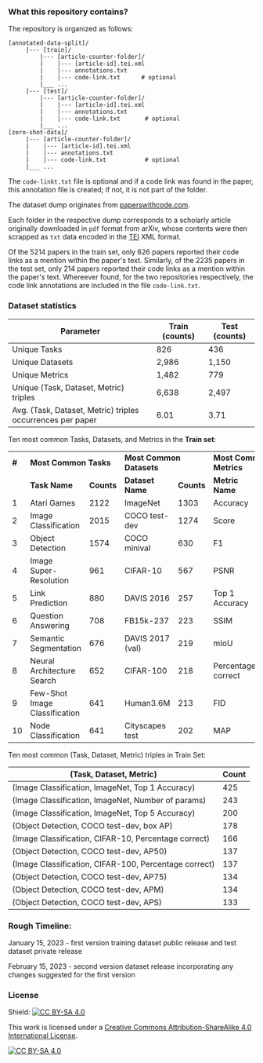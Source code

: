 <!--## SOTA? Tracking the State-of-the-Art Empirical Artificial Intelligence Research

The central activity around empirical AI research includes automated tasks defined via a task dataset for which machine learning models are developed whose performance can be evaluated by a standard set of evaluation metrics. Pushing the state-of-the-art boundaries in empirical AI research means optimizing the models developed for the tasks in terms of speed, accuracy, or storage. As such researchers in this domain often seem to ask the central question “What’s the state-of-the-art result for task XYZ right now?” 


Instead of seeking out the answer buried in the ranked list of documents via a search query made on traditional search engines, researchers instead look for the answer on community-curated leaderboards such as https://paperswithcode.com/ or https://orkg.org/benchmarks. These leaderboards are websites specifically designed to showcase the performance of all introduced machine learning models on a machine learning task dataset. As such researchers seeking to find out the best model performance on a task dataset can easily obtain this information on these websites via their performance trendline overviews showcasing various model performances over a task dataset over time.


In this Shared Task, we hope to go beyond the community curation of leaderboards and instead  realize the vision of obtaining the most efficient machine learning model capable of automatically detecting leaderboards. The efficiency of the submitted machine learning models as a solution to the shared task will be tested based on speed, model parameters, and leaderboard detection F1 measure.-->


### What this repository contains?
 
The repository is organized as follows:

```
[annotated-data-split]/	
     |--- [train]/
	     |--- [article-counter-folder]/
		 |    |--- [article-id].tei.xml
		 |    |--- annotations.txt
		 |    |--- code-link.txt	  # optional	
	     |___ ...
     |--- [test]/
	     |--- [article-counter-folder]/
		 |    |--- [article-id].tei.xml
		 |    |--- annotations.txt
		 |    |--- code-link.txt	   # optional	
	     |___ ...
[zero-shot-data]/				
     |--- [article-counter-folder]/
	 |    |--- [article-id].tei.xml
	 |    |--- annotations.txt
	 |    |--- code-link.txt		   # optional	 
	 |___ ...
```
The `code-linkt.txt` file is optional and if a code link was found in the paper, this annotation file is created; if not, it is not part of the folder.

The dataset dump originates from [paperswithcode.com](https://paperswithcode.com/).

Each folder in the respective dump corresponds to a scholarly article
originally downloaded in `pdf` format from arXiv, whose contents were then
scrapped as `txt` data encoded in the [TEI](https://en.wikipedia.org/wiki/Text_Encoding_Initiative) XML format.

Of the 5214 papers in the train set, only 626 papers reported their code links as a mention within the paper's text. Similarly, of the 2235 papers in the test set, only 214 papers reported their code links as a mention within the paper's text. Whereever found, for the two repositories respectively, the code link annotations are included in the file `code-link.txt`.

### Dataset statistics

| Parameter | Train (counts) | Test (counts) |
| --- | --- | --- |
| Unique Tasks | 826 | 436 |
| Unique Datasets | 2,986 | 1,150 |
| Unique Metrics | 1,482 | 779 |
| Unique (Task, Dataset, Metric) triples | 6,638 | 2,497|
| Avg. (Task, Dataset, Metric) triples occurrences per paper | 6.01 | 3.71 |

Ten most common Tasks, Datasets, and Metrics in the **Train set**:

<table>
  <tr>
    <td> <b>#</b> </td>
    <td colspan="2"><b>Most Common Tasks</b></td>
    <td colspan="2"><b>Most Common Datasets</b></td>
    <td colspan="2"><b>Most Common Metrics</b></td>
  </tr>
  <tr>
    <td>  </td>
    <td><b>Task Name</b></td>
    <td><b>Counts</b></td>
    <td><b>Dataset Name</b></td>
    <td><b>Counts</b></td>
    <td><b>Metric Name</b></td>
    <td><b>Counts</b></td>
  </tr>
  <tr>
		<td>1</td>
		<td>Atari Games</td>
		<td>2122</td>
		<td>ImageNet</td>
		<td>1303</td>
		<td>Accuracy</td>
		<td>3736</td>
	</tr>
	<tr>
		<td>2</td>
		<td>Image Classification</td>
		<td>2015</td>
		<td>COCO test-dev</td>
		<td>1274</td>
		<td>Score</td>
		<td>2181</td>
	</tr>
	<tr>
		<td>3</td>
		<td>Object Detection</td>
		<td>1574</td>
		<td>COCO minival</td>
		<td>630</td>
		<td>F1</td>
		<td>1057</td>
	</tr>
	<tr>
		<td>4</td>
		<td>Image Super-Resolution</td>
		<td>961</td>
		<td>CIFAR-10</td>
		<td>567</td>
		<td>PSNR</td>
		<td>910</td>
	</tr>
	<tr>
		<td>5</td>
		<td>Link Prediction</td>
		<td>880</td>
		<td>DAVIS 2016</td>
		<td>257</td>
		<td>Top 1 Accuracy</td>
		<td>665</td>
	</tr>
	<tr>
		<td>6</td>
		<td>Question Answering</td>
		<td>708</td>
		<td>FB15k-237</td>
		<td>223</td>
		<td>SSIM</td>
		<td>583</td>
	</tr>
	<tr>
		<td>7</td>
		<td>Semantic Segmentation</td>
		<td>676</td>
		<td>DAVIS 2017 (val)</td>
		<td>219</td>
		<td>mIoU</td>
		<td>453</td>
	</tr>
	<tr>
		<td>8</td>
		<td>Neural Architecture Search</td>
		<td>652</td>
		<td>CIFAR-100</td>
		<td>218</td>
		<td>Percentage correct</td>
		<td>437</td>
	</tr>
	<tr>
		<td>9</td>
		<td>Few-Shot Image Classification</td>
		<td>641</td>
		<td>Human3.6M</td>
		<td>213</td>
		<td>FID</td>
		<td>429</td>
	</tr>
	<tr>
		<td>10</td>
		<td>Node Classification</td>
		<td>641</td>
		<td>Cityscapes test</td>
		<td>202</td>
		<td>MAP</td>
		<td>408</td>
	</tr>
</table>

Ten most common (Task, Dataset, Metric) triples in Train Set:

| (Task, Dataset, Metric) | Count |
| --- | --- |
| (Image Classification, ImageNet, Top 1 Accuracy) | 425 |
| (Image Classification, ImageNet, Number of params) | 243 |
| (Image Classification, ImageNet, Top 5 Accuracy) | 200 |
| (Object Detection, COCO test-dev, box AP) | 178 |
| (Image Classification, CIFAR-10, Percentage correct) | 166 |
| (Object Detection, COCO test-dev, AP50) | 137 |
| (Image Classification, CIFAR-100, Percentage correct) | 137 |
| (Object Detection, COCO test-dev, AP75) | 134 |
| (Object Detection, COCO test-dev, APM) | 134 |
| (Object Detection, COCO test-dev, APS) | 133 |


### Rough Timeline:

January 15, 2023 - first version training dataset public release and test dataset private release

February 15, 2023 - second version dataset release incorporating any changes suggested for the first version

### License

Shield: [![CC BY-SA 4.0][cc-by-sa-shield]][cc-by-sa]

This work is licensed under a
[Creative Commons Attribution-ShareAlike 4.0 International License][cc-by-sa].

[![CC BY-SA 4.0][cc-by-sa-image]][cc-by-sa]

[cc-by-sa]: http://creativecommons.org/licenses/by-sa/4.0/
[cc-by-sa-image]: https://licensebuttons.net/l/by-sa/4.0/88x31.png
[cc-by-sa-shield]: https://img.shields.io/badge/License-CC%20BY--SA%204.0-lightgrey.svg
